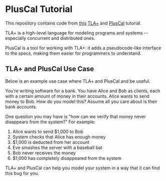 # PlusCal Tutorial
This repository contains code from [this](https://www.learntla.com/introduction/)
[TLA+](http://lamport.azurewebsites.net/tla/tla.html) and [PlusCal](https://www.learntla.com/pluscal/) tutorial.

TLA+ is a high-level language for modeling programs and systems -- especially concurrent and distributed ones.

PlusCal is a tool for working with TLA+: it adds a pseudocode-like interface to the specs, making them easier for programmers to understand.

## TLA+ and PlusCal Use Case
Below is an example use case where TLA+ and PlusCal and be useful.

You’re writing software for a bank. You have Alice and Bob as clients, each with a certain amount of money in their accounts. Alice wants to send money to Bob. How do you model this? Assume all you care about is their bank accounts.

One question you may have is "how can we verify that money never disappears from the system?" For example:

1. Alice wants to send $1,000 to Bob
2. System checks that Alice has enough money 
3. $1,000 is deducted from her account
4. Eve smashes the server with a baseball bat
5. Bob never receives the money
6. $1,000 has completely disappeared from the system

TLA+ and PlusCal can help you model your system in a way that it can find this bug for you.
